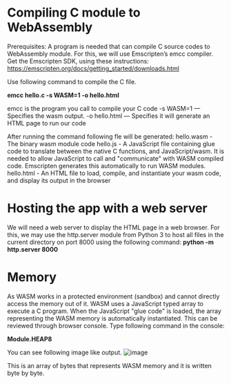 # Compiling C module to WebAssembly
Prerequisites: A program is needed that can compile C source codes to WebAssembly module. For this, we will use Emscripten’s emcc compiler. Get the Emscripten SDK, using these instructions: https://emscripten.org/docs/getting_started/downloads.html

Use following command to compile the C file. 

**emcc hello.c -s WASM=1 -o hello.html**

emcc is the program you call to compile your C code
-s WASM=1 — Specifies the wasm output.
-o hello.html — Specifies it will generate an HTML page to run our code

After running the command following fle will be generated:
hello.wasm - The binary wasm module code
hello.js - A JavaScript file containing glue code to translate between the native C functions, and JavaScript/wasm. It is needed to allow JavaScript to call and "communicate" with WASM compiled code. Emscripten generates this automatically to run WASM modules.
hello.html - An HTML file to load, compile, and instantiate your wasm code, and display its output in the browser

# Hosting the app with a web server
We will need a web server to display the HTML page in a web browser. For this, we may use the http.server module from Python 3 to host all files in the current directory on port 8000 using the following command:
**python -m http.server 8000**

# Memory

As WASM works in a protected environment (sandbox) and cannot directly access the memory out of it. WASM uses a JavaScript typed array to execute a C program. When the JavaScript "glue code" is loaded, the array representing the WASM memory is automatically instantiated. This can be reviewed through browser console. Type following command in the console:

**Module.HEAP8**

You can see following image like output.
![image](https://user-images.githubusercontent.com/10768241/140510614-21b53344-05bd-46e7-9ba7-ba3ff5da8141.png)

This is an array of bytes that represents WASM memory and it is written byte by byte.
